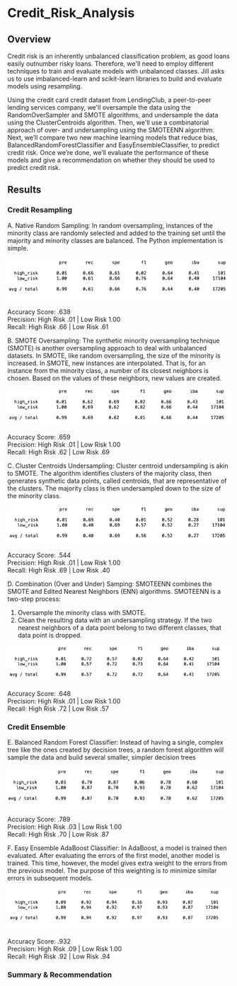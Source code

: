 # Credit_Risk_Analysis
## Overview
Credit risk is an inherently unbalanced classification problem, as good loans easily outnumber risky loans. Therefore, we'll need to employ different techniques to train and evaluate models with unbalanced classes. Jill asks us to use imbalanced-learn and scikit-learn libraries to build and evaluate models using resampling.

Using the credit card credit dataset from LendingClub, a peer-to-peer lending services company, we'll oversample the data using the RandomOverSampler and SMOTE algorithms, and undersample the data using the ClusterCentroids algorithm. Then, we'll use a combinatorial approach of over- and undersampling using the SMOTEENN algorithm. Next, we’ll compare two new machine learning models that reduce bias, BalancedRandomForestClassifier and EasyEnsembleClassifier, to predict credit risk. Once we’re done, we’ll evaluate the performance of these models and give a recommendation on whether they should be used to predict credit risk.

## Results
### Credit Resampling 
A. Native Random Sampling: In random oversampling, instances of the minority class are randomly selected and added to the training set until the majority and minority classes are balanced. The Python implementation is simple. 

![Nativ_Random_Sampling](https://github.com/cfusco77/Credit_Risk_Analysis/blob/main/Resources/Native_Random_Oversampling.png) 

Accuracy Score: .638 \
Precision: High Risk .01 | Low Risk 1.00 \
Recall: High Risk .66 | Low Risk .61 

B. SMOTE Oversampling: The synthetic minority oversampling technique (SMOTE) is another oversampling approach to deal with unbalanced datasets. In SMOTE, like random oversampling, the size of the minority is increased. In SMOTE, new instances are interpolated. That is, for an instance from the minority class, a number of its closest neighbors is chosen. Based on the values of these neighbors, new values are created.

![Smote_Oversampling](https://github.com/cfusco77/Credit_Risk_Analysis/blob/main/Resources/SMOTE_oversampling.png)

Accuracy Score: .659 \
Precision: High Risk .01 | Low Risk 1.00 \
Recall: High Risk .62 | Low Risk .69

C. Cluster Centroids Undersampling: Cluster centroid undersampling is akin to SMOTE. The algorithm identifies clusters of the majority class, then generates synthetic data points, called centroids, that are representative of the clusters. The majority class is then undersampled down to the size of the minority class.

![Cluster_Centroids](https://github.com/cfusco77/Credit_Risk_Analysis/blob/main/Resources/Cluster_Centroids.png) 


Accuracy Score: .544 \
Precision: High Risk .01 | Low Risk 1.00 \
Recall: High Risk .69 | Low Risk .40

D. Combination (Over and Under) Samping: SMOTEENN combines the SMOTE and Edited Nearest Neighbors (ENN) algorithms. SMOTEENN is a two-step process:
1. Oversample the minority class with SMOTE.
2. Clean the resulting data with an undersampling strategy. If the two nearest neighbors of a data point belong to two different classes, that data point is dropped.


![Combo_Sampling](https://github.com/cfusco77/Credit_Risk_Analysis/blob/main/Resources/combo_(over_under)_samping.png)

Accuracy Score: .648 \
Precision: High Risk .01 | Low Risk 1.00 \
Recall: High Risk .72 | Low Risk .57

### Credit Ensemble 
E. Balanced Random Forest Classifier: Instead of having a single, complex tree like the ones created by decision trees, a random forest algorithm will sample the data and build several smaller, simpler decision trees

![Balanced_Random_Forest](https://github.com/cfusco77/Credit_Risk_Analysis/blob/main/Resources/Balanced_Random_Forest.png)

Accuracy Score: .789 \
Precision: High Risk .03 | Low Risk 1.00 \
Recall: High Risk .70 | Low Risk .87

F. Easy Ensemble AdaBoost Classifier: In AdaBoost, a model is trained then evaluated. After evaluating the errors of the first model, another model is trained. This time, however, the model gives extra weight to the errors from the previous model. The purpose of this weighting is to minimize similar errors in subsequent models.

![Easy_Ensemble](https://github.com/cfusco77/Credit_Risk_Analysis/blob/main/Resources/Eady_Ensemble_adaBoost.png)

Accuracy Score: .932 \
Precision: High Risk .09 | Low Risk 1.00 \
Recall: High Risk .92 | Low Risk .94

### Summary & Recommendation 
